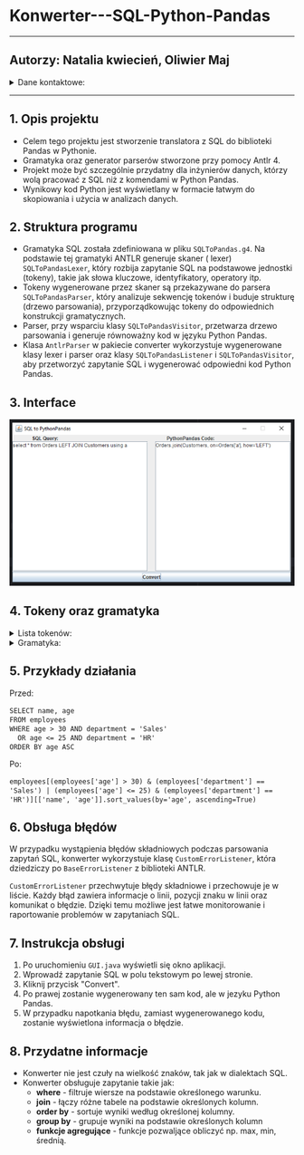# Konwerter---SQL-Python-Pandas

***

## Autorzy: Natalia kwiecień, Oliwier Maj

<details>
    <summary>Dane kontaktowe:</summary>

* nkwiecien@student.agh.edu.pl
* majoliwier@student.agh.edu.pl

</details>

***

## 1. Opis projektu

- Celem tego projektu jest stworzenie translatora z SQL do biblioteki Pandas w Pythonie.
- Gramatyka oraz generator parserów stworzone przy pomocy Antlr 4.
- Projekt może być szczególnie przydatny dla inżynierów danych, którzy wolą pracować z SQL niż z komendami w Python
  Pandas.
- Wynikowy kod Python jest wyświetlany w formacie łatwym do skopiowania i użycia w analizach danych.

## 2. Struktura programu

- Gramatyka SQL została zdefiniowana w pliku `SQLToPandas.g4`. Na podstawie tej gramatyki ANTLR generuje skaner (
  lexer) `SQLToPandasLexer`, który rozbija zapytanie SQL na podstawowe jednostki (tokeny), takie jak słowa kluczowe,
  identyfikatory, operatory itp.
- Tokeny wygenerowane przez skaner są przekazywane do parsera `SQLToPandasParser`, który analizuje sekwencję tokenów i
  buduje strukturę (drzewo parsowania), przyporządkowując tokeny do odpowiednich konstrukcji gramatycznych.
- Parser, przy wsparciu klasy `SQLToPandasVisitor`, przetwarza drzewo parsowania i generuje równoważny kod w języku
  Python Pandas.
- Klasa `AntlrParser` w pakiecie converter wykorzystuje wygenerowane klasy lexer i parser oraz
  klasy `SQLToPandasListener` i `SQLToPandasVisitor`, aby przetworzyć zapytanie SQL i wygenerować odpowiedni kod Python
  Pandas.


## 3. Interface

![Basic GUI](src/main/resources/img.png)

## 4. Tokeny oraz gramatyka

<details>
    <summary>Lista tokenów:</summary>
<ul>
<div>

```
fragment S : [sS];
fragment E : [eE];
fragment L : [lL];
fragment C : [cC];
fragment T : [tT];
fragment F : [fF];
fragment R : [rR];
fragment O : [oO];
fragment M : [mM];
fragment W : [wW];
fragment H : [hH];
fragment I : [iI];
fragment N : [nN];
fragment B : [bB];
fragment U : [uU];
fragment K : [kK];
fragment A : [aA];
fragment X : [xX];
fragment J : [jJ];
fragment D : [dD];
fragment P : [pP];
fragment G : [gG];
fragment V : [vV];
fragment Q : [qQ];
fragment Y : [yY];

SELECT: S E L E C T;
FROM: F R O M;
WHERE: W H E R E;
IN: I N;
BETWEEN: B E T W E E N;
LIKE: L I K E;
IS_NULL: I S WS? N U L L;
AS: A S;
JOIN: J O I N;
USING: U S I N G;
AND: A N D;
OR: O R;
ORDER_BY: O R D E R WS? B Y;
GROUP_BY: G R O U P WS? B Y;
INNER: I N N E R;
LEFT: L E F T;
RIGHT: R I G H T;
ASC: A S C;
DESC: D E S C;
COUNT: C O U N T;
SUM: S U M;
AVG: A V G;
MAX: M A X;
MIN: M I N;
LIMIT: L I M I T;
COMMA: ',';
LPAREN: '(';
RPAREN: ')';
DOT: '.';
NUMERICAL_VALUE: [0-9]+;
STRING_VALUE: '\'' (~['])* '\'';
IDENTIFIER: [a-zA-Z_][a-zA-Z0-9_]*;
WS: [ \t\r\n]+ -> skip;
```

</div>
</ul>
</details>


<details>
    <summary>Gramatyka:</summary>
<ul>
<div>

```
query
    : selectStatement (orderByStatement? groupByStatement? (LIMIT NUMERICAL_VALUE)?)?;


selectStatement
    : SELECT selectList FROM tableName whereClause? joinClause?;

selectList
    : '*'
    | selectItem (COMMA selectItem)*;

selectItem
    : columnReference
    | aggregateFunction;

whereClause
    : WHERE condition;
    
condition
    : expression
    | expression AND condition
    | expression OR condition
    | LPAREN condition RPAREN;

expression
    : columnReference operator value
    | columnReference operator columnReference
    | columnReference IN LPAREN valueList RPAREN
    | columnReference BETWEEN value AND value
    | columnReference LIKE value
    | columnReference IS_NULL;

valueList
    : value (COMMA value)*;

joinClause
    : joinType JOIN tableName USING selectList
    | joinClause AND joinType JOIN tableName USING selectList;

joinType
    : INNER
    | LEFT
    | RIGHT;

orderByStatement
    : ORDER_BY columnName (ASC | DESC)?;

groupByStatement
    : GROUP_BY columnReference (COMMA columnReference)*;

aggregateFunction
    : (COUNT | SUM | AVG | MAX | MIN) LPAREN columnReference RPAREN;

columnReference
    : (tableName DOT columnName)
    | columnName;

tableName
    : IDENTIFIER;

value
    : NUMERICAL_VALUE
    | STRING_VALUE;

columnName
    : IDENTIFIER;

operator
    : '=' | '!=' | '<' | '>' | '<=' | '>=';
```

</div>
</ul>
</details>

## 5. Przykłady działania

Przed:

```
SELECT name, age
FROM employees
WHERE age > 30 AND department = 'Sales'
  OR age <= 25 AND department = 'HR'
ORDER BY age ASC
```

Po:

```
employees[(employees['age'] > 30) & (employees['department'] == 'Sales') | (employees['age'] <= 25) & (employees['department'] == 'HR')][['name', 'age']].sort_values(by='age', ascending=True)
```

## 6. Obsługa błędów

W przypadku wystąpienia błędów składniowych podczas parsowania zapytań SQL, konwerter wykorzystuje
klasę `CustomErrorListener`, która dziedziczy po `BaseErrorListener` z biblioteki ANTLR.

`CustomErrorListener` przechwytuje błędy składniowe i przechowuje je w liście. Każdy błąd zawiera informacje o linii,
pozycji znaku w linii oraz komunikat o błędzie. Dzięki temu możliwe jest łatwe monitorowanie i raportowanie problemów w
zapytaniach SQL.

## 7. Instrukcja obsługi

1. Po uruchomieniu ```GUI.java``` wyświetli się okno aplikacji.
2. Wprowadź zapytanie SQL w polu tekstowym po lewej stronie.
2. Kliknij przycisk "Convert".
3. Po prawej zostanie wygenerowany ten sam kod, ale w jezyku Python Pandas.
4. W przypadku napotkania błędu, zamiast wygenerowanego kodu, zostanie wyświetlona informacja o błędzie.

## 8. Przydatne informacje

- Konwerter nie jest czuły na wielkość znaków, tak jak w dialektach SQL.
- Konwerter obsługuje zapytanie takie jak:
    - **where** - filtruje wiersze na podstawie określonego warunku.
    - **join** - łączy różne tabele na podstawie określonych kolumn.
    - **order by** - sortuje wyniki według określonej kolumny.
    - **group by** - grupuje wyniki na podstawie określonych kolumn
    - **funkcje agregujące** - funkcje pozwaljące obliczyć np. max, min, średnią.



